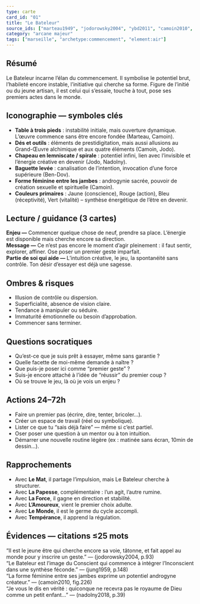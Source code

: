 ```yaml
---
type: carte
card_id: "01"
title: "Le Bateleur"
source_ids: ["marteau1949", "jodorowsky2004", "ybd2011", "camoin2010", "delcamp2020", "nadolny2018", "jung1959"]
category: "arcane majeur"
tags: ["marseille", "archetype:commencement", "element:air"]
---
```


## Résumé
Le Bateleur incarne l’élan du commencement. Il symbolise le potentiel brut, l’habileté encore instable, l’initiative qui cherche sa forme. Figure de l’initié ou du jeune artisan, il est celui qui s’essaie, touche à tout, pose ses premiers actes dans le monde.

## Iconographie — symboles clés
- **Table à trois pieds** : instabilité initiale, mais ouverture dynamique. L’œuvre commence sans être encore fondée (Marteau, Camoin).  
- **Dés et outils** : éléments de prestidigitation, mais aussi allusions au Grand-Œuvre alchimique et aux quatre éléments (Camoin, Jodo).  
- **Chapeau en lemniscate / spirale** : potentiel infini, lien avec l’invisible et l’énergie créative en devenir (Jodo, Nadolny).  
- **Baguette levée** : canalisation de l’intention, invocation d’une force supérieure (Ben-Dov).  
- **Forme féminine entre les jambes** : androgynie sacrée, pouvoir de création sexuelle et spirituelle (Camoin).  
- **Couleurs primaires** : Jaune (conscience), Rouge (action), Bleu (réceptivité), Vert (vitalité) – synthèse énergétique de l’être en devenir.

## Lecture / guidance (3 cartes)
**Enjeu —** Commencer quelque chose de neuf, prendre sa place. L’énergie est disponible mais cherche encore sa direction.  
**Message —** Ce n’est pas encore le moment d’agir pleinement : il faut sentir, explorer, affiner. Ose poser un premier geste imparfait.  
**Partie de soi qui aide —** L’intuition créative, le jeu, la spontanéité sans contrôle. Ton désir d’essayer est déjà une sagesse.

## Ombres & risques
- Illusion de contrôle ou dispersion.  
- Superficialité, absence de vision claire.  
- Tendance à manipuler ou séduire.  
- Immaturité émotionnelle ou besoin d’approbation.  
- Commencer sans terminer.

## Questions socratiques
- Qu’est-ce que je suis prêt à essayer, même sans garantie ?  
- Quelle facette de moi-même demande à naître ?  
- Que puis-je poser ici comme “premier geste” ?  
- Suis-je encore attaché à l’idée de “réussir” du premier coup ?  
- Où se trouve le jeu, là où je vois un enjeu ?

## Actions 24–72h
- Faire un premier pas (écrire, dire, tenter, bricoler…).  
- Créer un espace de travail (réel ou symbolique).  
- Lister ce que tu “sais déjà faire” — même si c’est partiel.  
- Oser poser une question à un mentor ou à ton intuition.  
- Démarrer une nouvelle routine légère (ex : matinée sans écran, 10min de dessin...).

## Rapprochements
- Avec **Le Mat**, il partage l’impulsion, mais Le Bateleur cherche à structurer.  
- Avec **La Papesse**, complémentaire : l’un agit, l’autre rumine.  
- Avec **La Force**, il gagne en direction et stabilité.  
- Avec **L’Amoureux**, vient le premier choix adulte.  
- Avec **Le Monde**, il est le germe du cycle accompli.  
- Avec **Tempérance**, il apprend la régulation.

## Évidences — citations ≤25 mots
“Il est le jeune être qui cherche encore sa voie, tâtonne, et fait appel au monde pour y inscrire un geste.” — (jodorowsky2004, p.93)  
“Le Bateleur est l’image du Conscient qui commence à intégrer l’Inconscient dans une synthèse féconde.” — (jung1959, p.148)  
“La forme féminine entre ses jambes exprime un potentiel androgyne créateur.” — (camoin2010, fig.226)  
“Je vous le dis en vérité : quiconque ne recevra pas le royaume de Dieu comme un petit enfant…” — (nadolny2018, p.39)

